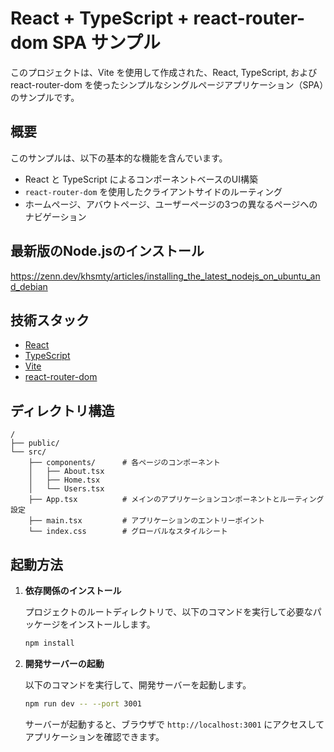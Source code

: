 # React + TypeScript + react-router-dom SPA サンプル

このプロジェクトは、Vite を使用して作成された、React, TypeScript, および react-router-dom を使ったシンプルなシングルページアプリケーション（SPA）のサンプルです。

## 概要

このサンプルは、以下の基本的な機能を含んでいます。

*   React と TypeScript によるコンポーネントベースのUI構築
*   `react-router-dom` を使用したクライアントサイドのルーティング
*   ホームページ、アバウトページ、ユーザーページの3つの異なるページへのナビゲーション

## 最新版のNode.jsのインストール
https://zenn.dev/khsmty/articles/installing_the_latest_nodejs_on_ubuntu_and_debian

## 技術スタック

*   [React](https://reactjs.org/)
*   [TypeScript](https://www.typescriptlang.org/)
*   [Vite](https://vitejs.dev/)
*   [react-router-dom](https://reactrouter.com/)

## ディレクトリ構造

```
/
├── public/
└── src/
    ├── components/      # 各ページのコンポーネント
    │   ├── About.tsx
    │   ├── Home.tsx
    │   └── Users.tsx
    ├── App.tsx          # メインのアプリケーションコンポーネントとルーティング設定
    ├── main.tsx         # アプリケーションのエントリーポイント
    └── index.css        # グローバルなスタイルシート
```

## 起動方法

1.  **依存関係のインストール**

    プロジェクトのルートディレクトリで、以下のコマンドを実行して必要なパッケージをインストールします。

    ```bash
    npm install
    ```

2.  **開発サーバーの起動**

    以下のコマンドを実行して、開発サーバーを起動します。

    ```bash
    npm run dev -- --port 3001
    ```

    サーバーが起動すると、ブラウザで `http://localhost:3001` にアクセスしてアプリケーションを確認できます。
